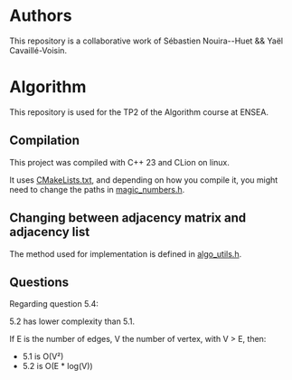 # Authors
This repository is a collaborative work of Sébastien Nouira--Huet && Yaël Cavaillé-Voisin.
# Algorithm

This repository is used for the TP2 of the Algorithm course at ENSEA.

## Compilation

This project was compiled with C++ 23 and CLion on linux.

It uses [CMakeLists.txt](CMakeLists.txt), and depending on how you compile it, you might need to change
the paths in [magic_numbers.h](src/magic_numbers.h).

## Changing between adjacency matrix and adjacency list

The method used for implementation is defined in 
[algo_utils.h](src/utlis/algo_utils.h).

## Questions

Regarding question 5.4:

5.2 has lower complexity than 5.1.

If E is the number of edges, V the number of vertex, with V > E, then:
- 5.1 is O(V²)
- 5.2 is O(E * log(V))






